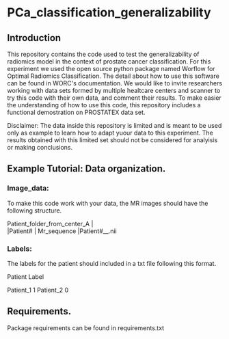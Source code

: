 # PCa_classification_generalizability


## Introduction 

This repository contains the code used to test the generalizability of radiomics model in the context of prostate cancer classification. For this experiment we used the open source python package named Worflow for Optimal Radiomics Classification. The detail about how to use this software can be found in WORC's documentation.  We would like to invite researchers working with data sets formed by multiple healtcare centers and scanner to try this code with their own data, and comment their results. To make easier the understanding of how to use this code, this repository includes a functional demostration on PROSTATEX data set. 

Disclaimer: The data inside this repository is limited and is meant to be used only as example to learn how to adapt yuour data to this experiment. The results obtained with this limited set should not be considered for analyisis or making conclusions.

## Example Tutorial: Data organization.

### Image_data:

To make this code work with your data, the MR images should have the following structure. 

Patient_folder_from_center_A
                           |     
                           |Patient#
                                    |
                                     Mr_sequence
                                                |Patient#__.nii
                                                
### Labels: 
The labels for the patient should included in a txt file following this format. 

Patient     Label

Patient_1   1
Patient_2   0


## Requirements.

Package requirements can be found in requirements.txt


